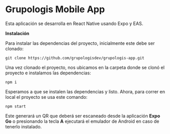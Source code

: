 # Grupologis Mobile App

Esta aplicación se desarrolla en React Native usando Expo y EAS.

**Instalación**

Para instalar las dependencias del proyecto, inicialmente este debe ser clonado:

`git clone https://github.com/grupologisdev/grupologis-app.git`

Una vez clonado el proyecto, nos ubicamos en la carpeta donde se clonó el proyecto e instalamos las dependencias:

`npm i`

Esperamos a que se instalen las dependencias y listo. Ahora, para correr en local el proyecto se usa este comando:

`npm start`

Este generará un QR que deberá ser escaneado desde la aplicación **Expo Go** o presionando la tecla **A** ejecutará el emulador de Android en caso de tenerlo instalado.
